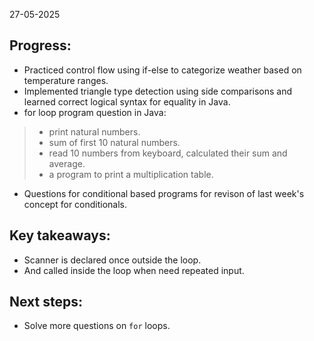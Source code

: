 27-05-2025

## Progress:
* Practiced control flow using if-else to categorize weather based on temperature ranges.
* Implemented triangle type detection using side comparisons and learned correct logical syntax for equality in Java.
* for loop program question in Java:
> * print natural numbers.
> * sum of first 10 natural numbers.
> * read 10 numbers from keyboard, calculated their sum and average.
> * a program to print a multiplication table.
* Questions for conditional based programs for revison of last week's concept for conditionals.

## Key takeaways:
* Scanner is declared once outside the loop.
* And called inside the loop when need repeated input.

## Next steps:
* Solve more questions on `for` loops.